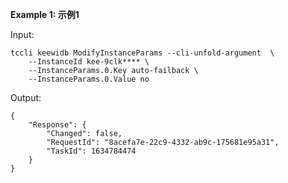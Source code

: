 **Example 1: 示例1**



Input: 

```
tccli keewidb ModifyInstanceParams --cli-unfold-argument  \
    --InstanceId kee-9clk**** \
    --InstanceParams.0.Key auto-failback \
    --InstanceParams.0.Value no
```

Output: 
```
{
    "Response": {
        "Changed": false,
        "RequestId": "8acefa7e-22c9-4332-ab9c-175681e95a31",
        "TaskId": 1634784474
    }
}
```

